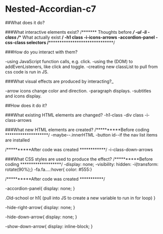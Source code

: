 # Nested-Accordian-c7

##What does it do?

###What interactive elements exist?
/******* Thoughts before  *********/
 -ul
 -li
 -class
/********** What actually exist ****/
-h1 class
-i-icons-arrows
-accordion-panel
-css-class selectors
/**********************************/

###How do you interact with them?

 -using JavaScript function calls, e.g. click.
 -using the (DOM) to addEvenListeners, like click and toggle.
 -creating new classList to pull from css code is run in JS.

###What visual effects are produced by interacting?_

 -arrow icons change color and direction.
 -paragraph displays.
 -subtitles and icons display.



##How does it do it?

###What existing HTML elements are changed?
 -h1-class
 -div class
 -i-class-arrows



###What new HTML elements are created?
/**********Before coding ********************/
 -maybe--.innerHTML
 -button id--if the nav list items are installed

/**********After code was created ************/
 -i-class-down-arrows

###What CSS styles are used to produce the effect?
/**********Before coding  *******************/
 -display: none;
 -visibility: hidden:
 -i{transform: rotate(90%);}
 -fa.fa....:hover{ color: #555:}

/**********After code was created ***********/

 -accordion-panel{
   display: none;
 }

 .Old-school or h1{
   (pull into JS to create a new variable to run in for loop)
 }

 -hide-right-arrow{
   display: none;
 }

 -hide-down-arrow{
   display: none;
 }

 -show-down-arrow{
   display: inline-block;
 }
